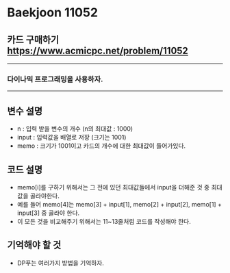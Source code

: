 Baekjoon 11052
=============
카드 구매하기  <https://www.acmicpc.net/problem/11052>
---------------
- - -
### 다이나믹 프로그래밍을 사용하자.
- - -
## 변수 설명
- n : 입력 받을 변수의 개수 (n의 최대값 : 1000)
- input : 입력값을 배열로 저장 (크기는 1001)
- memo : 크기가 1001이고 카드의 개수에 대한 최대값이 들어가있다.

## 코드 설명
- memo[i]를 구하기 위해서는 그 전에 있던 최대값들에서 input을 더해준 것 중 최대값을 골라야한다.
- 예를 들어 memo[4]는 memo[3] + input[1], memo[2] + input[2], memo[1] + input[3] 중 골라야 한다.
- 이 모든 것을 비교해주기 위해서는 11~13줄처럼 코드를 작성해야 한다.

## 기억해야 할 것
- DP푸는 여러가지 방법을 기억하자.

